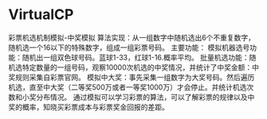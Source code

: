 # VirtualCP
彩票机选机制模拟-中奖模拟
算法实现：从一组数字中随机选出6个不重复数字，随机选一个16以下的特殊数字，组成一组彩票号码。
主要功能：
  模拟机器选号功能：随机出一组双色球号码。蓝球1-33，红球1-16.概率平均。
  批量机选功能：随机选特定数量的一组号码，观察10000次机选的中奖情况，并统计了中奖金额：中奖规则采集自彩票官网。
  模拟中大奖：事先采集一组数字为大奖号码。然后遍历机选，直至中大奖（二等奖500万或者一等奖1000万）才会停止。并统计机选次数和小奖分布情况。
通过模拟可以学习彩票的算法，可以了解彩票的规律以及中奖的概率，知晓买彩票成本与彩票奖金回报的差距。
